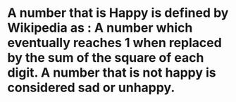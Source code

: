# A number that is Happy is defined by Wikipedia as : A number which eventually reaches 1 when replaced by the sum of the square of each digit. A number that is not happy is considered sad or unhappy.
